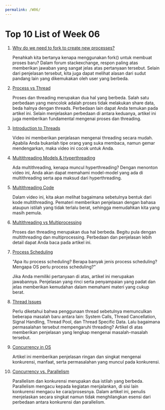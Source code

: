 ```yaml
---
permalink: /W06/
---
```

# Top 10 List of Week 06

1. [Why do we need to fork to create new processes?](https://unix.stackexchange.com/questions/136637/why-do-we-need-to-fork-to-create-new-processes)

	Penahkah kita bertanya kenapa menggunakan fork() untuk membuat proses baru? Dalam forum stackexchange, respon paling atas memberikan jawaban yang sangat jelas atas pertanyaan tersebut. Selain dari penjelasan tersebut, kita juga dapat melihat alasan dari sudut pandang lain yang dikemukakan oleh user yang berbeda.

2. [Process vs Thread](https://www.guru99.com/difference-between-process-and-thread.html)

	Proses dan threading merupakan dua hal yang berbeda. Salah satu perbedaan yang mencolok adalah proses tidak melakukan share data, beda halnya dengan threads. Perbedaan lain dapat Anda temukan pada artikel ini. Selain menjelaskan perbedaan di antara keduanya, artikel ini juga memberikan fundamental mengenai proses dan threading.

3. [Introduction to Threads](https://www.youtube.com/watch?v=LOfGJcVnvAk)

	Video ini memberikan penjelasan mengenai threading secara mudah. Apabila Anda bukanlah tipe orang yang suka membaca, namun gemar mendengarkan, maka video ini cocok untuk Anda.

4. [Multithreading Models & Hyperthreading](https://www.youtube.com/watch?v=HW2Wcx-ktsc)

	Ada multithreading, kenapa muncul hyperthreading? Dengan menonton video ini, Anda akan dapat memahami model-model yang ada di multithreading serta apa maksud dari hyperthreading.

5. [Multithreading Code](https://www.youtube.com/watch?v=7ENFeb-J75k)

	Dalam video ini, kita akan melihat bagaimana sebetulnya bentuk dari kode multithreading. Pemateri memberikan penjelasan dengan bahasa ataupun istilah yang tidak terlalu berat, sehingga memudahkan kita yang masih pemula.

6. [Multithreading vs Multiprocessing](https://www.guru99.com/difference-between-multiprocessing-and-multithreading.html)

	Proses dan threading merupakan dua hal berbeda. Begitu pula dengan multithreading dan multiprocessing. Perbedaan dan penjelasan lebih detail dapat Anda baca pada artikel ini.

7. [Process Scheduling](https://www.guru99.com/process-scheduling.html)

	"Apa itu process scheduling? Berapa banyak jenis process scheduling? Mengapa OS perlu process scheduling?"
	
	Jika Anda memiliki pertanyaan di atas, artikel ini merupakan jawabannya. Penjelasan yang rinci serta penyampaian yang padat dan jelas memberikan kemudahan dalam memahami materi yang cukup berat.

8. [Thread Issues](https://binaryterms.com/threading-issues-in-os.html)

	Perlu diketahui bahwa penggunaan thread sebetulnya memunculkan beberapa masalah baru antara lain: System Calls, Thread Cancellation, Signal Handling, Thread Pool, dan Thread Specific Data. Lalu bagaimana permasalahan tersebut mempengaruhi threading? Artikel di atas memberikan penjelasan yang lengkap mengenai masalah-masalah tersebut.

9. [Concurrency in OS](https://www.geeksforgeeks.org/concurrency-in-operating-system/)

	Artikel ini memberikan penjelasan ringan dan singkat mengenai konkurensi, manfaat, serta permasalahan yang muncul pada konkurensi. 

10. [Concurrency vs. Parallelism](https://medium.com/@itIsMadhavan/concurrency-vs-parallelism-a-brief-review-b337c8dac350)

	Parallelism dan konkurensi merupakan dua istilah yang berbeda. Parallelism mengacu kepada kegiatan menjalankan, di sisi lain konkurensi mengacu ke cara/prosesnya. Dalam artikel ini, penulis menjelaskan secara singkat namun tidak menghilangkan esensi dari perbedaan antara konkurensi dan parallelism.
